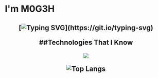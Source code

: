 # I'm M0G3H

<h2 align="center">
    
[![Typing SVG](https://readme-typing-svg.herokuapp.com?duration=3000&center=true&width=700&lines=Welcome+to+my+Github+Page!;I'm+M0G3H.)](https://git.io/typing-svg)


##Technologies That I Know
<!--tech stack icons-->
<p align="center">
  <a href="https://skillicons.dev">
    <img src="https://skillicons.dev/icons?i=git,cpp,css,docker,github,html,java,js,linux,nginx,vscode,kubernetes&perline=14" />
  </a>
</p>



![Top Langs](https://github-readme-stats.vercel.app/api/top-langs/?username=M0G3H&theme=tokyonight)

